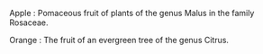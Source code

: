 Apple
:   Pomaceous fruit of plants of the genus Malus in 
    the family Rosaceae.

Orange
:   The fruit of an evergreen tree of the genus Citrus.